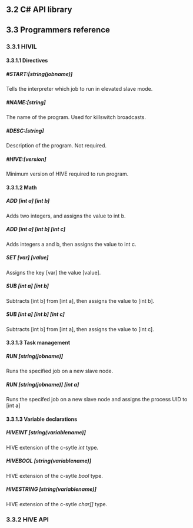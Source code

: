 


## 3.2 C# API library



## 3.3 Programmers reference
### 3.3.1 HIVIL

#### 3.3.1.1 Directives

##### #START:[string(jobname)]
Tells the interpreter which job to run in elevated slave mode.

##### #NAME:[string]
The name of the program. Used for killswitch broadcasts.

##### #DESC:[string]
Description of the program. Not required.

##### #HIVE:[version]
Minimum version of HIVE required to run program.

#### 3.3.1.2 Math

##### ADD [int a] [int b]
Adds two integers, and assigns the value to int b.

##### ADD [int a] [int b] [int c]
Adds integers a and b, then assigns the value to int c.

##### SET [var] [value]
Assigns the key [var] the value [value].

##### SUB [int a] [int b]
Subtracts [int b] from [int a], then assigns the value to [int b].

##### SUB [int a] [int b] [int c]
Subtracts [int b] from [int a], then assigns the value to [int c].

#### 3.3.1.3 Task management

##### RUN [string(jobname)]
Runs the specified job on a new slave node.

##### RUN [string(jobname)] [int a]
Runs the specifed job on a new slave node and assigns the process UID to [int a]

#### 3.3.1.3 Variable declarations

##### HIVEINT [string(variablename)]
HIVE extension of the c-sytle *int* type.

##### HIVEBOOL [string(variablename)]
HIVE extension of the c-sytle *bool* type.

##### HIVESTRING [string(variablename)]
HIVE extension of the c-sytle *char[]* type.

### 3.3.2 HIVE API